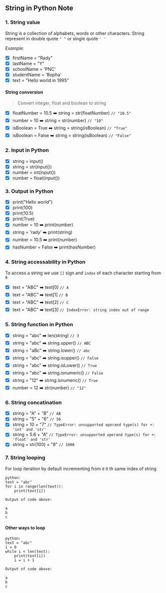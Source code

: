 ## String in Python Note

### 1.  String value 
String is a collection of alphabets, words or other characters. String represent in double quote `" "` or single quote `' '`

<i>Example: </i>
- [x] firstName = "Rady"
- [x] lastName = "Y"
- [x] schoolName = 'PNC'
- [x] studentName = 'Bopha'
- [x] text = "Hello world in 1995"

#### String conversion
> Convert integer, float and boolean to string

- [x] floatNumber = 10.5 :arrow_right: string = str(floatNumber) `// "10.5"`
- [x] number = 10 :arrow_right: string = str(number) `// "10"`
- [x] isBoolean = True :arrow_right: string = string(isBoolean) `// "True"`
- [x] isBoolean = False :arrow_right: string = string(isBoolean) `// "False"`

### 2. Input in Python

- [x] string = input()
- [x] string = str(input())
- [x] number = int(input())
- [x] number = float(input())

### 3. Output in Python
- [x] print("Hello world")
- [x] print(100)
- [x] print(10.5)
- [x] print(True)
- [x] number = 10 :arrow_right: print(number)
- [x] string = 'rady' :arrow_right: print(string)
- [x] number = 10.5 :arrow_right: print(number)
- [x] hasNumber = False :arrow_right: print(hasNumber)

### 4. String accessability in Python
To access a string we use `[]` sign and `index` of each character starting from `0`
- [x] text = "ABC" :arrow_right: text[0] `// A`
- [x] text = "ABC" :arrow_right: text[1] `// B`
- [x] text = "ABC" :arrow_right: text[2] `// C`
- [x] text = "ABC" :arrow_right: text[3] `// IndexError: string index out of range`

### 5. String function in Python
- [x] string = "abc" :arrow_right: len(string) `// 3`
- [x] string = "abc" :arrow_right: string.upper() `// ABC`
- [x] string = "aBc" :arrow_right: string.lower() `// abc`
- [x] string = "abc" :arrow_right: string.isupper() `// False`
- [x] string = "abc" :arrow_right: string.isLower() `// True`
- [x] string = "abc" :arrow_right: string.isnumeric() `// False`
- [x] string = "12" :arrow_right: string.isnumeric() `// True`
- [x] number = 12 :arrow_right: str(number) `// "12"`

### 6. String concatination
- [x] string = "A" + "B" `// AB`
- [x] string = "5" + "6" `// 56`
- [x] string = 10 + "7" `// TypeError: unsupported operand type(s) for +: 'int' and 'str'`
- [x] string = 5.6 + "A" `// TypeError: unsupported operand type(s) for +: 'float' and 'str'`
- [x] string = str(100) + "8" `// 1008`

### 7. String looping
For loop iteration by default incrementing from `0` it th same index of string
```
python:
text = "abc"
for i in range(len(text)):
    print(text[i])
```
`Output of code above:`
```
a
b
c
```

#### Other ways to loop
```
python:
text = "abc"
i = 0
while i < len(text):
    print(text[i])
    i = i + 1
```
`Output of code above:`
```
a
b
c
```
